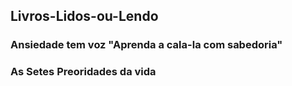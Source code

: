 ## Livros-Lidos-ou-Lendo

### Ansiedade tem voz "Aprenda a cala-la com sabedoria"
### As Setes Preoridades da vida
